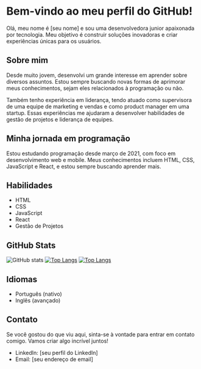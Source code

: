 # Bem-vindo ao meu perfil do GitHub!

Olá, meu nome é [seu nome] e sou uma desenvolvedora junior apaixonada por tecnologia. Meu objetivo é construir soluções inovadoras e criar experiências únicas para os usuários.

## Sobre mim

Desde muito jovem, desenvolvi um grande interesse em aprender sobre diversos assuntos. Estou sempre buscando novas formas de aprimorar meus conhecimentos, sejam eles relacionados à programação ou não.

Também tenho experiência em liderança, tendo atuado como supervisora de uma equipe de marketing e vendas e como product manager em uma startup. Essas experiências me ajudaram a desenvolver habilidades de gestão de projetos e liderança de equipes.

## Minha jornada em programação

Estou estudando programação desde março de 2021, com foco em desenvolvimento web e mobile. Meus conhecimentos incluem HTML, CSS, JavaScript e React, e estou sempre buscando aprender mais.

## Habilidades

- HTML
- CSS
- JavaScript
- React
- Gestão de Projetos

## GitHub Stats

![GitHub stats](https://github-readme-stats.vercel.app/api?username=StefanyScherrer&show_icons=true&theme=radical)
[![Top Langs](https://github-readme-stats.vercel.app/api/top-langs/?username=StefanyScherrer&langs_count=8)](https://github.com/StefanyScherrer/github-readme-stats)
[![Top Langs](https://github-readme-stats.vercel.app/api/top-langs/?username=StefanyScherrer)](https://github.com/StefanyScherrer/github-readme-stats)
## Idiomas

- Português (nativo)
- Inglês (avançado)

## Contato

Se você gostou do que viu aqui, sinta-se à vontade para entrar em contato comigo. Vamos criar algo incrível juntos!

- LinkedIn: [seu perfil do LinkedIn]
- Email: [seu endereço de email]
